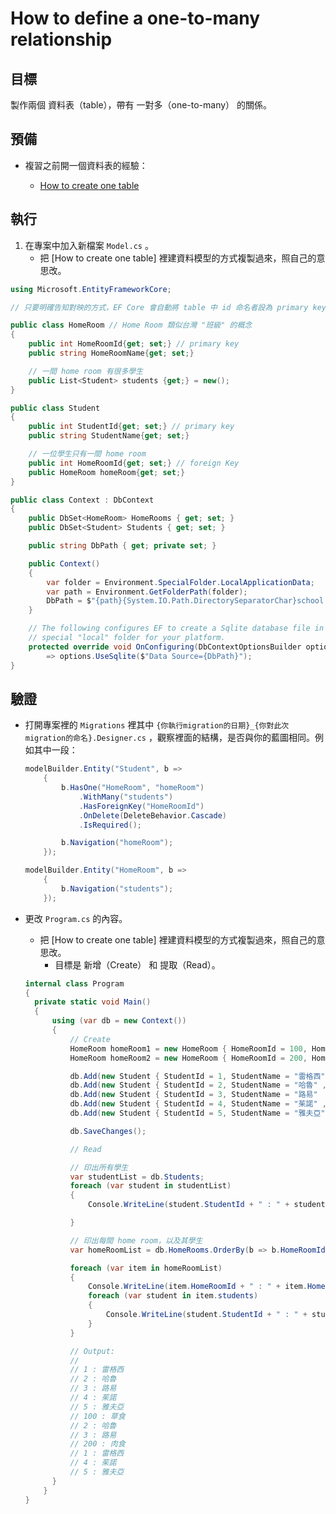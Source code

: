 # How to define a one-to-many relationship


## 目標


製作兩個 資料表（table），帶有 一對多（one-to-many） 的關係。


## 預備


* 複習之前開一個資料表的經驗：

  * [How to create one table](https://github.com/LPenny-github/CellPhoneAppNotepad/blob/main/Entity-Framework-Core/Sqlite/Model/Create-one-table.md)


## 執行


1. 在專案中加入新檔案 `Model.cs` 。
   * 把 [How to create one table] 裡建資料模型的方式複製過來，照自己的意思改。

```csharp
using Microsoft.EntityFrameworkCore;

// 只要明確告知對映的方式，EF Core 會自動將 table 中 id 命名者設為 primary key。 

public class HomeRoom // Home Room 類似台灣 "班級" 的概念
{
    public int HomeRoomId{get; set;} // primary key
    public string HomeRoomName{get; set;}

    // 一間 home room 有很多學生
    public List<Student> students {get;} = new();
}

public class Student
{
    public int StudentId{get; set;} // primary key
    public string StudentName{get; set;}

    // 一位學生只有一間 home room
    public int HomeRoomId{get; set;} // foreign Key
    public HomeRoom homeRoom{get; set;}
}

public class Context : DbContext
{
    public DbSet<HomeRoom> HomeRooms { get; set; }
    public DbSet<Student> Students { get; set; }

    public string DbPath { get; private set; }

    public Context()
    {
        var folder = Environment.SpecialFolder.LocalApplicationData;
        var path = Environment.GetFolderPath(folder);
        DbPath = $"{path}{System.IO.Path.DirectorySeparatorChar}school.db";
    }

    // The following configures EF to create a Sqlite database file in the
    // special "local" folder for your platform.
    protected override void OnConfiguring(DbContextOptionsBuilder options)
        => options.UseSqlite($"Data Source={DbPath}");
}

```


## 驗證


* 打開專案裡的 `Migrations` 裡其中 `{你執行migration的日期}_{你對此次migration的命名}.Designer.cs` ，觀察裡面的結構，是否與你的藍圖相同。例如其中一段：

    ```csharp
    modelBuilder.Entity("Student", b =>
        {
            b.HasOne("HomeRoom", "homeRoom")       
                .WithMany("students")              
                .HasForeignKey("HomeRoomId")       
                .OnDelete(DeleteBehavior.Cascade)
                .IsRequired();

            b.Navigation("homeRoom");
        });

    modelBuilder.Entity("HomeRoom", b =>
        {
            b.Navigation("students");
        });
    ```

* 更改 `Program.cs` 的內容。
  * 把 [How to create one table] 裡建資料模型的方式複製過來，照自己的意思改。
    * 目標是 新增（Create） 和 提取（Read）。

  ```csharp
  internal class Program
  {
    private static void Main()
    {
        using (var db = new Context())
        {
            // Create
            HomeRoom homeRoom1 = new HomeRoom { HomeRoomId = 100, HomeRoomName = "草食" };
            HomeRoom homeRoom2 = new HomeRoom { HomeRoomId = 200, HomeRoomName = "肉食" };

            db.Add(new Student { StudentId = 1, StudentName = "雷格西" , HomeRoomId = 200});
            db.Add(new Student { StudentId = 2, StudentName = "哈魯" , HomeRoomId = 100 });
            db.Add(new Student { StudentId = 3, StudentName = "路易"  , HomeRoomId = 100});
            db.Add(new Student { StudentId = 4, StudentName = "茱諾" , HomeRoomId = 200});
            db.Add(new Student { StudentId = 5, StudentName = "雅夫亞" , HomeRoomId = 200});

            db.SaveChanges();

            // Read

            // 印出所有學生
            var studentList = db.Students;
            foreach (var student in studentList)
            {
                Console.WriteLine(student.StudentId + " : " + student.StudentName);

            }

            // 印出每間 home room，以及其學生
            var homeRoomList = db.HomeRooms.OrderBy(b => b.HomeRoomId);

            foreach (var item in homeRoomList)
            {
                Console.WriteLine(item.HomeRoomId + " : " + item.HomeRoomName);
                foreach (var student in item.students)
                {
                    Console.WriteLine(student.StudentId + " : " + student.StudentName);
                }
            }

            // Output:
            //
            // 1 : 雷格西
            // 2 : 哈魯
            // 3 : 路易
            // 4 : 茱諾
            // 5 : 雅夫亞
            // 100 : 草食
            // 2 : 哈魯
            // 3 : 路易
            // 200 : 肉食
            // 1 : 雷格西
            // 4 : 茱諾
            // 5 : 雅夫亞
        }
      }
  }
```